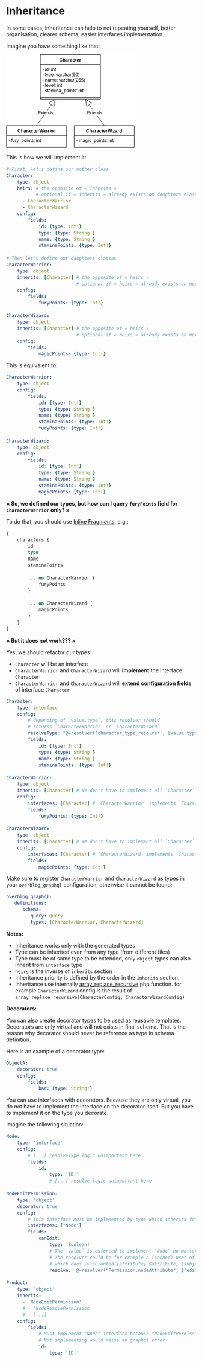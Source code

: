 Inheritance
===========

In some cases, inheritance can help to not repeating yourself, better organisation,
clearer schema, easier interfaces implementation...

Imagine you have something like that:

![](_resources/type-inheritance/class-diagram.png)

This is how we will implement it:

```yaml
# First, let's define our mother class
Character:
    type: object
    heirs: # the opposite of « inherits »
           # optional if « inherits » already exists on daughters classes
      - CharacterWarrior
      - CharacterWizard
    config:
        fields:
            id: {type: Int!}
            type: {type: String!}
            name: {type: String!}
            staminaPoints: {type: Int!}

# Then let's define our daughters classes
CharacterWarrior:
    type: object
    inherits: [Character] # the opposite of « heirs » 
                          # optional if « heirs » already exists on mother class
    config:
        fields:
            furyPoints: {type: Int!}

CharacterWizard:
    type: object
    inherits: [Character] # the opposite of « heirs » 
                          # optional if « heirs » already exists on mother class
    config:
        fields:
            magicPoints: {type: Int!}
```

This is equivalent to:

```yaml
CharacterWarrior:
    type: object
    config:
        fields:
            id: {type: Int!}
            type: {type: String!}
            name: {type: String!}
            staminaPoints: {type: Int!}
            furyPoints: {type: Int!}

CharacterWizard:
    type: object
    config:
        fields:
            id: {type: Int!}
            type: {type: String!}
            name: {type: String!}
            staminaPoints: {type: Int!}
            magicPoints: {type: Int!}
```

**« So, we defined our types, but how can I query `furyPoints` field for `CharacterWarrior` only? »**

To do that, you should use [Inline Fragments](http://graphql.org/learn/queries/#inline-fragments), e.g.:

```graphql
{
    characters {
        id
        type
        name
        staminaPoints
        
        ... on CharacterWarrior {
            furyPoints
        }
        
        ... on CharacterWizard {
            magicPoints
        }
    }
}
```

**« But it does not work??? »**

Yes, we should refactor our types:
- `Character` will be an interface
- `CharacterWarrior` and `CharacterWizard` will **implement** the interface `Character`
- `CharacterWarrior` and `CharacterWizard` will **extend configuration fields** of interface `Character`

```yaml
Character:
    type: interface
    config:
        # depending of `value.type`, this resolver should 
        # returns `CharacterWarrior` or `CharacterWizard`
        resolveType: "@=resolver('character_type_resolver', [value.type])"
        fields:
            id: {type: Int!}
            type: {type: String!}
            name: {type: String!}
            staminaPoints: {type: Int!}

CharacterWarrior:
    type: object
    inherits: [Character] # We don't have to implement all `Character` fields
    config:
        interfaces: [Character] # `CharacterWarrior` implements `Character` interface
        fields:
            furyPoints: {type: Int!}

CharacterWizard:
    type: object
    inherits: [Character] # We don't have to implement all `Character` fields
    config:
        interfaces: [Character] # `CharacterWizard` implements `Character` interface 
        fields:
            magicPoints: {type: Int!}
```

Make sure to register `CharacterWarrior` and `CharacterWizard` as types in your `overblog_graphql` configuration, otherwise it cannot be found:
```yaml
overblog_graphql:
   definitions:
      schema:
         query: Query
         types: [CharacterWarrior, CharacterWizard]
```

**Notes:**
 * Inheritance works only with the generated types
 * Type can be inherited even from any type (from different files)
  * Type must be of same type to be extended, only `object` types can also inherit from
    `interface` type
 * `heirs` is the inverse of `inherits` section
 * Inheritance priority is defined by the order in the `inherits` section.
 * Inheritance use internally [array_replace_recursive](http://php.net/manual/en/function.array-replace-recursive.php) php function.
   for example `CharacterWizard` config is the result of
   `array_replace_recursive(CharacterConfig, CharacterWizardConfig)`

**Decorators:**

You can also create decorator types to be used as reusable templates.
Decorators are only virtual and will not exists in final schema.
That is the reason why decorator should never be reference as type in schema definition.

Here is an example of a decorator type:

```yaml
ObjectA:
    decorator: true
    config:
        fields:
            bar: {type: String!}
```

You can use interfaces with decorators. Because they are only virtual, you do not have to implement the interface on the decorator itself.
But you have to implement it on the type you decorate.

Imagine the following situation:

```yaml
Node:
    type: 'interface'
    config:
        # [...] resolveType logic unimportant here
        fields:
            id:
                type: 'ID!'
                # [...] resolve logic unimportant here

NodeEditPermission:
    type: 'object'
    decorator: true
    config:
        # This interface must be implemented by type which inherits from this decorator
        interfaces: ["Node"]
        fields:
            canEdit: 
                type: 'Boolean!'
                # The `value` is enforced to implement "Node" no matter which type uses this decorator.
                # The resolver could be for example a (cached) user of symfony/security authorization checker
                # which does ->isGranted([attribute] $attribute, [subject] $value)
                resolve: '@=resolver("Permission.nodeAttribute", ["edit", value])'

Product:
    type: 'object'
    inherits: 
      - 'NodeEditPermission'
      # - 'NodeRemovePermission' 
      # - [...]
    config:
        fields:
            # Must implement "Node" interface because "NodeEditPermission" decorator requires it
            # Not implementing would raise an graphql error
            id:
                type: 'ID!'
```
